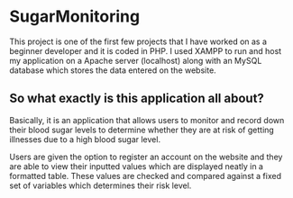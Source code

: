 # SugarMonitoring

This project is one of the first few projects that I have worked on as a beginner developer and it is coded in PHP. I used XAMPP to run and host my application on a Apache server (localhost) along with an MySQL database which stores the data entered on the website. 

<h2> So what exactly is this application all about? </h2>

Basically, it is an application that allows users to monitor and record down their blood sugar levels to determine whether they are at risk of getting illnesses due to a high blood sugar level.

Users are given the option to register an account on the website and they are able to view their inputted values which are displayed neatly in a formatted table. These values are checked and compared against a fixed set of variables which determines their risk level. 

